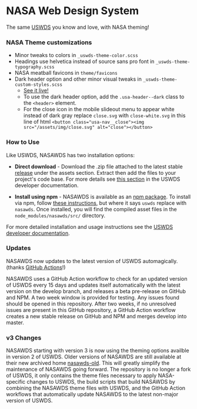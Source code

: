 # NASA Web Design System

The same [USWDS](https://designsystem.digital.gov/) you know and love, with NASA theming!

### NASA Theme customizations

* Minor tweaks to colors in `_uswds-theme-color.scss`
* Headings use helvetica instead of source sans pro font in `_uswds-theme-typography.scss`
* NASA meatball favicons in `theme/favicons`
* Dark header option and other minor visual tweaks in `_uswds-theme-custom-styles.scss`
  * [See it live!](https://www1.grc.nasa.gov/facilities/sec/)
  * To use the dark header option, add the `.usa-header--dark` class to the `<header>` element.
  * For the close icon in the mobile slideout menu to appear white instead of dark gray replace `close.svg` with `close-white.svg` in this line of html `<button class="usa-nav__close"><img src="/assets/img/close.svg" alt="close"></button>`

### How to Use

Like USWDS, NASAWDS has two installation options: 

* **Direct download** - Download the .zip file attached to the latest stable [release](https://github.com/bruffridge/nasawds/releases) under the assets section. Extract then add the files to your project's code base. For more details see [this section](https://designsystem.digital.gov/documentation/developers/#download) in the USWDS developer documentation.

* **Install using npm** - NASAWDS is available as an [npm package](https://www.npmjs.com/package/nasawds). To install via npm, follow [these instructions](https://designsystem.digital.gov/documentation/developers/#install-using-npm), but where it says `uswds` replace with `nasawds`. Once installed, you will find the compiled asset files in the `node_modules/nasawds/src/` directory.

For more detailed installation and usage instructions see the [USWDS developer documentation](https://designsystem.digital.gov/documentation/developers).

### Updates

NASAWDS now updates to the latest version of USWDS automagically. (thanks [GitHub Actions](https://github.com/features/actions)!)

NASAWDS uses a GitHub Action workflow to check for an updated version of USWDS every 15 days and updates itself automatically with the latest version on the develop branch, and releases a beta pre-release on GitHub and NPM. A two week window is provided for testing. Any issues found should be opened in this repository. After two weeks, if no unresolved issues are present in this GitHub repository, a GitHub Action workflow creates a new stable release on GitHub and NPM and merges develop into master.

### v3 Changes

NASAWDS starting with version 3 is now using the theming options availble in version 2 of USWDS. Older versions of NASAWDS are still available at their new archived home [nasawds-old](https://github.com/nasa/nasawds-old). This will greatly simplify the maintenance of NASAWDS going forward. The repository is no longer a fork of USWDS, it only contains the theme files necessary to apply NASA-specific changes to USWDS, the build scripts that build NASAWDS by combining the NASAWDS theme files with USWDS, and the GitHub Action workflows that automatically update NASAWDS to the latest non-major version of USWDS.
